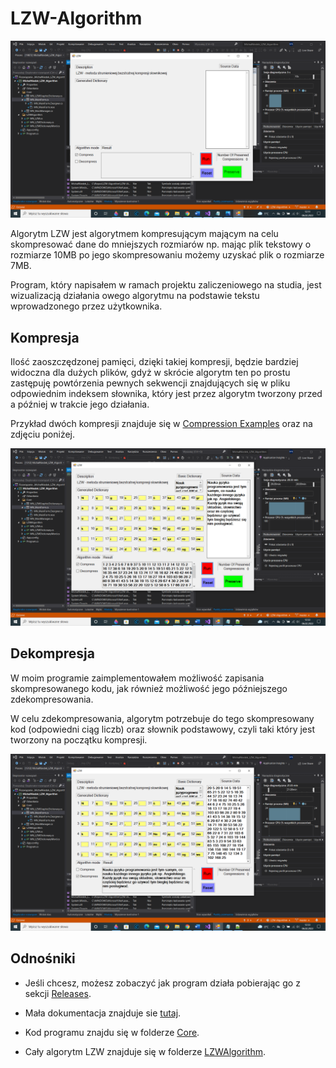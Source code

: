 # LZW-Algorithm

![Browser Screenshot](https://github.com/Mietek-01/LZW-Algorithm/blob/master/Start%20View.png)

Algorytm LZW jest algorytmem kompresującym mającym na celu skompresować dane do mniejszych rozmiarów np. mając plik tekstowy o rozmiarze 10MB 
po jego skompresowaniu możemy uzyskać plik o rozmiarze 7MB.

Program, który napisałem w ramach projektu zaliczeniowego na studia, jest wizualizacją działania owego algorytmu na podstawie tekstu wprowadzonego przez użytkownika.

## Kompresja

Ilość zaoszczędzonej pamięci, dzięki takiej kompresji, będzie bardziej widoczna dla dużych plików, gdyż w skrócie algorytm ten po prostu zastępuję powtórzenia 
pewnych sekwencji znajdujących się w pliku odpowiednim indeksem słownika, który jest przez algorytm tworzony przed a później w trakcie jego działania. 

Przykład dwóch kompresji znajduje się w [Compression Examples](https://github.com/Mietek-01/LZW-Algorithm/blob/master/Compression%20Examples.txt) oraz na zdjęciu poniżej.

![Browser Screenshot](https://github.com/Mietek-01/LZW-Algorithm/blob/master/Compression%20Screen.png)

## Dekompresja

W moim programie zaimplementowałem możliwość zapisania skompresowanego kodu, jak również możliwość jego późniejszego zdekompresowania.

W celu zdekompresowania, algorytm potrzebuje do tego skompresowany kod (odpowiedni ciąg liczb) oraz słownik podstawowy, czyli taki który jest tworzony na początku kompresji.

![Browser Screenshot](https://github.com/Mietek-01/LZW-Algorithm/blob/master/Decompression%20Screen.png)

## Odnośniki

- Jeśli chcesz, możesz zobaczyć jak program działa pobierając go z sekcji [Releases](https://github.com/Mietek-01/LZW-Algorithm/releases).

- Mała dokumentacja znajduje sie [tutaj](https://github.com/Mietek-01/LZW-Algorithm/blob/master/Documentation.odt).

- Kod programu znajdu się w folderze [Core](https://github.com/Mietek-01/LZW-Algorithm/tree/master/LZW-Algorithm/Core).

- Cały algorytm LZW znajduje się w folderze [LZWAlgorithm](https://github.com/Mietek-01/LZW-Algorithm/tree/master/LZW-Algorithm/LZWAlgorithm).
